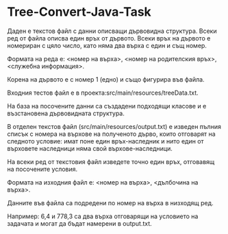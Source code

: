 # Tree-Convert-Java-Task
Даден е текстов файл с данни описващи дървовидна структура. 
Всеки ред от файла описва един връх от дървото. 
Всеки връх на дървото е номериран с цяло число, като няма два върха с един и същ номер.

Формата на реда е: <номер на върха>, <номер на родителския връх>, <служебна информация>.

Корена на дървото е с номер 1 (едно) и също фигурира във файла.

Входния тестов файл е в проекта:src/main/resources/treeData.txt.

На база на посочените данни са създадени подходящи класове и е възстановена дървовидната структура.

В отделен текстов файл (src/main/resources/output.txt) 
е изведен пълния списък с номера на върхове на полученото дърво, 
които отговарят на следното условие: 
имат поне един връх-наследник и нито един от върховете наследници няма свой върхове-наследници.

На всеки ред от текстовия файл изведете точно един връх, отговавящ на посочените условия.

Формата на изходния файл е: <номер на върха>, <дълбочина на върха>.

Данните във файла са подредени по номер на върха в низходящ ред.

Например: 6,4 и 778,3 са два върха отговарящи на условието на задачата и могат да бъдат намерени в output.txt.
